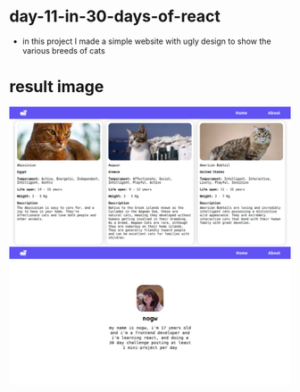 # day-11-in-30-days-of-react 

- in this project I made a simple website with ugly design to show the various breeds of cats

# result image  

![](site.png)
![](site1.png)